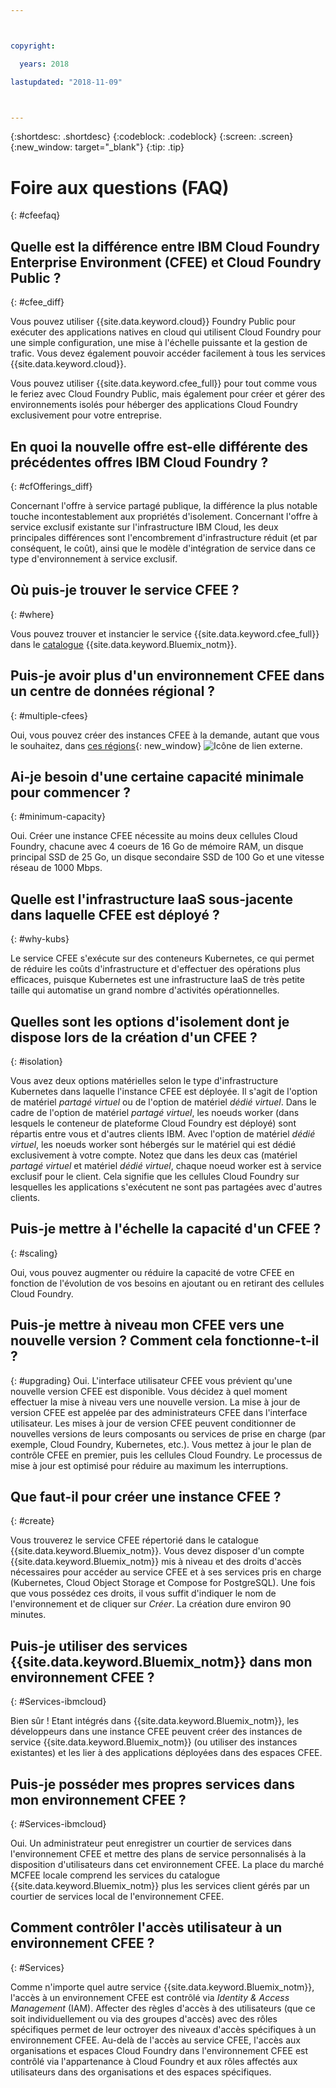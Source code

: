 ```yaml
---



copyright:

  years: 2018

lastupdated: "2018-11-09"



---
```


{:shortdesc: .shortdesc}
{:codeblock: .codeblock}
{:screen: .screen}
{:new_window: target="_blank"}
{:tip: .tip}

# Foire aux questions (FAQ)
{: #cfeefaq}

## Quelle est la différence entre IBM Cloud Foundry Enterprise Environment (CFEE) et Cloud Foundry Public ?
{: #cfee_diff}

Vous pouvez utiliser {{site.data.keyword.cloud}} Foundry Public pour exécuter des applications natives en cloud qui utilisent Cloud Foundry pour une simple configuration, une mise à l'échelle puissante et la gestion de trafic. Vous devez également pouvoir accéder facilement à tous les services {{site.data.keyword.cloud}}. 

Vous pouvez utiliser {{site.data.keyword.cfee_full}} pour tout comme vous le feriez avec Cloud Foundry Public, mais également pour créer et gérer des environnements isolés pour héberger des applications Cloud Foundry exclusivement pour votre entreprise. 


## En quoi la nouvelle offre est-elle différente des précédentes offres IBM Cloud Foundry ?
{: #cfOfferings_diff}

Concernant l'offre à service partagé publique, la différence la plus notable touche incontestablement aux propriétés d'isolement. Concernant l'offre à service exclusif existante sur l'infrastructure IBM Cloud, les deux principales différences sont l'encombrement d'infrastructure réduit (et par conséquent, le coût), ainsi que le modèle d'intégration de service dans ce type d'environnement à service exclusif. 

## Où puis-je trouver le service CFEE ?
{: #where}

Vous pouvez trouver et instancier le service {{site.data.keyword.cfee_full}} dans le [catalogue](https://console.stage1.bluemix.net/catalog) {{site.data.keyword.Bluemix_notm}}. 

## Puis-je avoir plus d'un environnement CFEE dans un centre de données régional ?
{: #multiple-cfees}

Oui, vous pouvez créer des instances CFEE à la demande, autant que vous le souhaitez, dans [ces régions](https://dev.console.test.cloud.ibm.com/docs/cloud-foundry/index.html#provisioning-targets){: new_window} ![Icône de lien externe](../icons/launch-glyph.svg "Icône de lien externe").

## Ai-je besoin d'une certaine capacité minimale pour commencer ?
{: #minimum-capacity}

Oui. Créer une instance CFEE nécessite au moins deux cellules Cloud Foundry, chacune avec 4 coeurs de 16 Go de mémoire RAM, un disque principal SSD de 25 Go, un disque secondaire SSD de 100 Go et une vitesse réseau de 1000 Mbps. 

## Quelle est l'infrastructure IaaS sous-jacente dans laquelle CFEE est déployé ?
{: #why-kubs}

Le service CFEE s'exécute sur des conteneurs Kubernetes, ce qui permet de réduire les coûts d'infrastructure et d'effectuer des opérations plus efficaces, puisque Kubernetes est une infrastructure IaaS de très petite taille qui automatise un grand nombre d'activités opérationnelles.  

## Quelles sont les options d'isolement dont je dispose lors de la création d'un CFEE ?
{: #isolation}

Vous avez deux options matérielles selon le type d'infrastructure Kubernetes dans laquelle l'instance CFEE est déployée. Il s'agit de l'option de matériel _partagé virtuel_ ou de l'option de matériel _dédié virtuel_. Dans le cadre de l'option de matériel _partagé virtuel_, les noeuds worker (dans lesquels le conteneur de plateforme Cloud Foundry est déployé) sont répartis entre vous et d'autres clients IBM. Avec l'option de matériel _dédié virtuel_, les noeuds worker sont hébergés sur le matériel qui est dédié exclusivement à votre compte. Notez que dans les deux cas (matériel _partagé virtuel_ et matériel _dédié virtuel_, chaque noeud worker est à service exclusif pour le client. Cela signifie que les cellules Cloud Foundry sur lesquelles les applications s'exécutent ne sont pas partagées avec d'autres clients. 

## Puis-je mettre à l'échelle la capacité d'un CFEE ?
{: #scaling}

Oui, vous pouvez augmenter ou réduire la capacité de votre CFEE en fonction de l'évolution de vos besoins en ajoutant ou en retirant des cellules Cloud Foundry. 

## Puis-je mettre à niveau mon CFEE vers une nouvelle version ? Comment cela fonctionne-t-il ?
{: #upgrading}
Oui. L'interface utilisateur CFEE vous prévient qu'une nouvelle version CFEE est disponible. Vous décidez à quel moment effectuer la mise à niveau vers une nouvelle version. La mise à jour de version CFEE est appelée par des administrateurs CFEE dans l'interface utilisateur. Les mises à jour de version CFEE peuvent conditionner de nouvelles versions de leurs composants ou services de prise en charge (par exemple, Cloud Foundry, Kubernetes, etc.). Vous mettez à jour le plan de contrôle CFEE en premier, puis les cellules Cloud Foundry. Le processus de mise à jour est optimisé pour réduire au maximum les interruptions. 

## Que faut-il pour créer une instance CFEE ?
{: #create}

Vous trouverez le service CFEE répertorié dans le catalogue {{site.data.keyword.Bluemix_notm}}. Vous devez disposer d'un compte {{site.data.keyword.Bluemix_notm}} mis à niveau et des droits d'accès nécessaires pour accéder au service CFEE et à ses services pris en charge (Kubernetes, Cloud Object Storage et Compose for PostgreSQL). Une fois que vous possédez ces droits, il vous suffit d'indiquer le nom de l'environnement et de cliquer sur _Créer_. La création dure environ 90 minutes.

## Puis-je utiliser des services {{site.data.keyword.Bluemix_notm}} dans mon environnement CFEE ?
{: #Services-ibmcloud}

Bien sûr ! Etant intégrés dans {{site.data.keyword.Bluemix_notm}}, les développeurs dans une instance CFEE peuvent créer des instances de service {{site.data.keyword.Bluemix_notm}} (ou utiliser des instances existantes) et les lier à des applications déployées dans des espaces CFEE. 

## Puis-je posséder mes propres services dans mon environnement CFEE ?
{: #Services-ibmcloud}

Oui.  Un administrateur peut enregistrer un courtier de services dans l'environnement CFEE et mettre des plans de service personnalisés à la disposition d'utilisateurs dans cet environnement CFEE.  La place du marché MCFEE locale comprend les services du catalogue {{site.data.keyword.Bluemix_notm}} plus les services client gérés par un courtier de services local de l'environnement CFEE. 

## Comment contrôler l'accès utilisateur à un environnement CFEE ?
{: #Services}

Comme n'importe quel autre service {{site.data.keyword.Bluemix_notm}}, l'accès à un environnement CFEE est contrôlé via _Identity & Access Management_ (IAM). Affecter des règles d'accès à des utilisateurs (que ce soit individuellement ou via des groupes d'accès) avec des rôles spécifiques permet de leur octroyer des niveaux d'accès spécifiques à un environnement CFEE. Au-delà de l'accès au service CFEE, l'accès aux organisations et espaces Cloud Foundry dans l'environnement CFEE est contrôlé via l'appartenance à Cloud Foundry et aux rôles affectés aux utilisateurs dans des organisations et des espaces spécifiques. 

